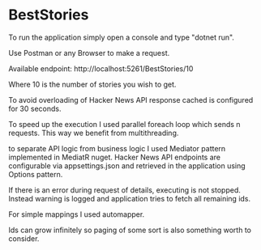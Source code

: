# BestStories

To run the application simply open a console and type "dotnet run".

Use Postman or any Browser to make a request.

Available endpoint: http://localhost:5261/BestStories/10

Where 10 is the number of stories you wish to get.

To avoid overloading of Hacker News API response cached is configured for 30 seconds.

To speed up the execution I used parallel foreach loop which sends n requests. This way we benefit from multithreading.

to separate API logic from business logic I used Mediator pattern implemented in MediatR nuget.
Hacker News API endpoints are configurable via appsettings.json and retrieved in the application using Options pattern.

If there is an error during request of details, executing is not stopped. Instead warning is logged and application tries to fetch all remaining ids.

For simple mappings I used automapper.

Ids can grow infinitely so paging of some sort is also something worth to consider.
